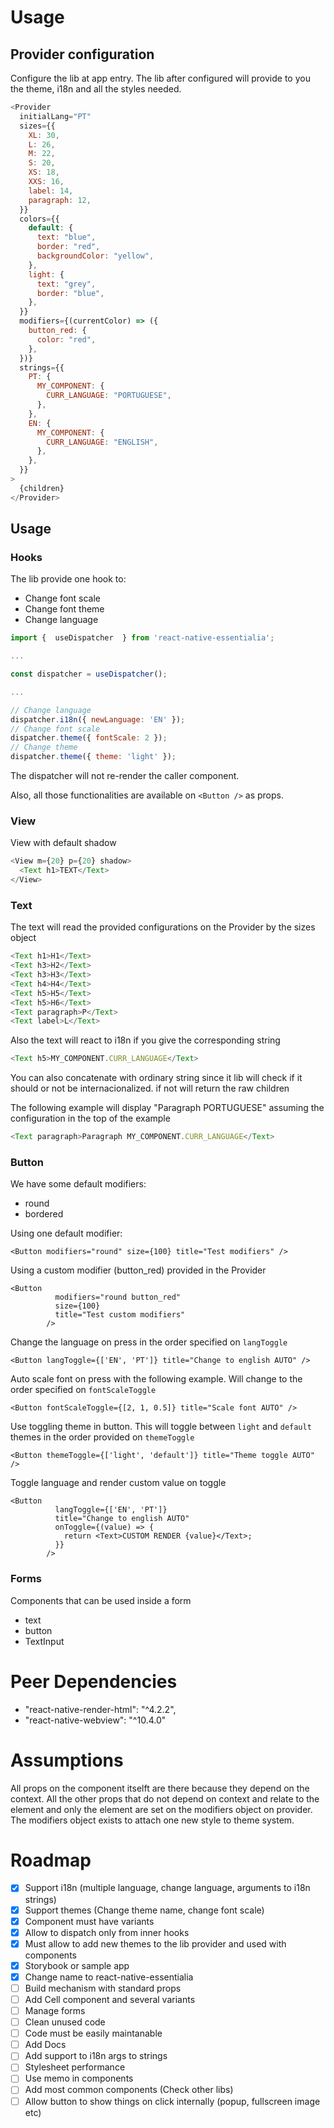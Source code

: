 # Usage

## Provider configuration

Configure the lib at app entry. The lib after configured will provide to you the theme, i18n and all the styles needed.

```js
<Provider
  initialLang="PT"
  sizes={{
    XL: 30,
    L: 26,
    M: 22,
    S: 20,
    XS: 18,
    XXS: 16,
    label: 14,
    paragraph: 12,
  }}
  colors={{
    default: {
      text: "blue",
      border: "red",
      backgroundColor: "yellow",
    },
    light: {
      text: "grey",
      border: "blue",
    },
  }}
  modifiers={(currentColor) => ({
    button_red: {
      color: "red",
    },
  })}
  strings={{
    PT: {
      MY_COMPONENT: {
        CURR_LANGUAGE: "PORTUGUESE",
      },
    },
    EN: {
      MY_COMPONENT: {
        CURR_LANGUAGE: "ENGLISH",
      },
    },
  }}
>
  {children}
</Provider>
```

## Usage

### Hooks

The lib provide one hook to:

- Change font scale
- Change font theme
- Change language

```js
import {  useDispatcher  } from 'react-native-essentialia';

...

const dispatcher = useDispatcher();

...

// Change language
dispatcher.i18n({ newLanguage: 'EN' });
// Change font scale
dispatcher.theme({ fontScale: 2 });
// Change theme
dispatcher.theme({ theme: 'light' });

```

The dispatcher will not re-render the caller component.

Also, all those functionalities are available on `<Button />` as props.

### View

View with default shadow

```js
<View m={20} p={20} shadow>
  <Text h1>TEXT</Text>
</View>
```

### Text

The text will read the provided configurations on the Provider by the sizes object

```js
<Text h1>H1</Text>
<Text h3>H2</Text>
<Text h3>H3</Text>
<Text h4>H4</Text>
<Text h5>H5</Text>
<Text h5>H6</Text>
<Text paragraph>P</Text>
<Text label>L</Text>
```

Also the text will react to i18n if you give the corresponding string

```js
<Text h5>MY_COMPONENT.CURR_LANGUAGE</Text>
```

You can also concatenate with ordinary string since it lib will check if it should or not be internacionalized.
if not will return the raw children

The following example will display "Paragraph PORTUGUESE" assuming the configuration in the top of
the example

```js
<Text paragraph>Paragraph MY_COMPONENT.CURR_LANGUAGE</Text>
```

### Button

We have some default modifiers:

- round
- bordered

Using one default modifier:

```
<Button modifiers="round" size={100} title="Test modifiers" />
```

Using a custom modifier (button_red) provided in the Provider

```
<Button
          modifiers="round button_red"
          size={100}
          title="Test custom modifiers"
        />
```

Change the language on press in the order specified on `langToggle`

```
<Button langToggle={['EN', 'PT']} title="Change to english AUTO" />
```

Auto scale font on press with the following example. Will change to the order specified on
`fontScaleToggle`

```
<Button fontScaleToggle={[2, 1, 0.5]} title="Scale font AUTO" />
```

Use toggling theme in button. This will toggle between `light` and `default` themes in the order provided on `themeToggle`

```
<Button themeToggle={['light', 'default']} title="Theme toggle AUTO" />
```

Toggle language and render custom value on toggle

```
<Button
          langToggle={['EN', 'PT']}
          title="Change to english AUTO"
          onToggle={(value) => {
            return <Text>CUSTOM RENDER {value}</Text>;
          }}
        />
```

### Forms

Components that can be used inside a form

- text
- button
- TextInput

# Peer Dependencies

- "react-native-render-html": "^4.2.2",
- "react-native-webview": "^10.4.0"

# Assumptions

All props on the component itselft are there because they depend on the context. All the other props that do not depend on context and relate to
the element and only the element are set on the modifiers object on provider. The modifiers object exists to attach one new style to theme system.

# Roadmap

- [x] Support i18n (multiple language, change language, arguments to i18n strings)
- [x] Support themes (Change theme name, change font scale)
- [x] Component must have variants
- [x] Allow to dispatch only from inner hooks
- [x] Must allow to add new themes to the lib provider and used with components
- [x] Storybook or sample app
- [x] Change name to react-native-essentialia
- [ ] Build mechanism with standard props
- [ ] Add Cell component and several variants
- [ ] Manage forms
- [ ] Clean unused code
- [ ] Code must be easily maintanable
- [ ] Add Docs
- [ ] Add support to i18n args to strings
- [ ] Stylesheet performance
- [ ] Use memo in components
- [ ] Add most common components (Check other libs)
- [ ] Allow button to show things on click internally (popup, fullscreen image etc)
